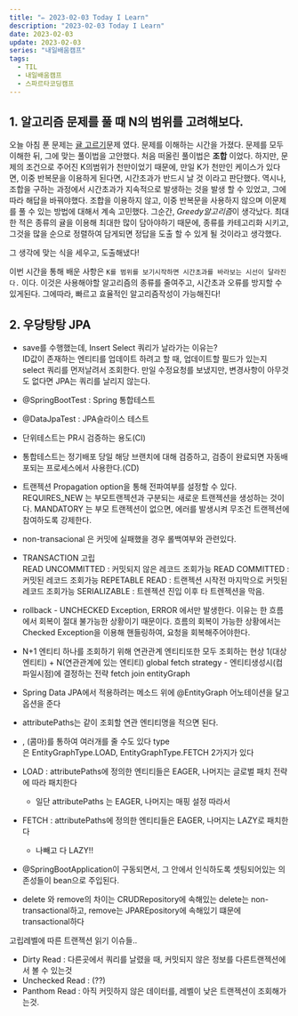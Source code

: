 ```yaml
---
title: "✏️ 2023-02-03 Today I Learn"
description: "2023-02-03 Today I Learn"
date: 2023-02-03
update: 2023-02-03
series: "내일배움캠프"
tags:
  - TIL
  - 내일배움캠프
  - 스파르타코딩캠프
---
```


## 1. 알고리즘 문제를 풀 때 N의 범위를 고려해보다.

오늘 아침 푼 문제는 [귤 고르기](https://school.programmers.co.kr/learn/courses/30/lessons/138476)문제 였다.
문제를 이해하는 시간을 가졌다. 문제를 모두 이해한 뒤, 그에 맞는 풀이법을 고안했다.
처음 떠올린 풀이법은 **조합** 이었다. 하지만, 문제의 조건으로 주어진 K의범위가 천만이었기 때문에, 만일 K가 천만인 케이스가 있다면, 이중 반복문을 이용하게 된다면, 시간초과가 반드시 날 것 이라고 판단했다.
역시나, 조합을 구하는 과정에서 시간초과가 지속적으로 발생하는 것을 발생 할 수 있었고, 그에따라 해답을 바꿔야했다.
조합을 이용하지 않고, 이중 반복문을 사용하지 않으며 이문제를 풀 수 있는 방법에 대해서 계속 고민했다. 그순간, *Greedy알고리즘*이 생각났다. 최대한 적은 종류의 귤을 이용해 최대한 많이 담아야하기 때문에, 종류를 카테고리화 시키고, 그것을 많을 순으로 정렬하여 담게되면 정답을 도출 할 수 있게 될 것이라고 생각했다.

그 생각에 맞는 식을 세우고, 도출해냈다!

이번 시간을 통해 배운 사항은 `K를 범위를 보기시작하면 시간초과를 바라보는 시선이 달라진다.` 이다. 이것은 사용해야할 알고리즘의 종류를 줄여주고, 시간초과 오류를 방지할 수 있게된다. 그에따라, 빠르고 효율적인 알고리즘작성이 가능해진다!

## 2. 우당탕탕 JPA

- save를 수행했는데, Insert Select 쿼리가 날라가는 이유는?  
  ID값이 존재하는 엔티티를 업데이트 하려고 할 때, 업데이트할 필드가 있는지 select 쿼리를 먼저날려서 조회한다. 만일 수정요청를 보냈지만, 변경사항이 아무것도 없다면 JPA는 쿼리를 날리지 않는다.

- @SpringBootTest : Spring 통합테스트
- @DataJpaTest : JPA슬라이스 테스트
- 단위테스트는 PR시 검증하는 용도(CI)
- 통합테스트는 정기배포 당일 해당 브랜치에 대해 검증하고, 검증이 완료되면 자동배포되는 프로세스에서 사용한다.(CD)

- 트랜젝션 Propagation option을 통해 전파여부를 설정할 수 있다.
  REQUIRES_NEW 는 부모트랜젝션과 구분되는 새로운 트랜젝션을 생성하는 것이다.
  MANDATORY 는 부모 트랜젝션이 없으면, 에러를 발생시켜 무조건 트랜젝션에 참여하도록 강제한다.

- non-transacional 은 커밋에 실패했을 경우 롤백여부와 관련있다.

- TRANSACTION 고립  
  READ UNCOMMITTED : 커밋되지 않은 레코드 조회가능
  READ COMMITTED : 커밋된 레코드 조회가능
  REPETABLE READ : 트랜젝션 시작전 마지막으로 커밋된 레코드 조회가능
  SERIALIZABLE : 트렌젝션 진입 이후 타 트렌젝션을 막음.

- rollback - UNCHECKED Exception, ERROR 에서만 발생한다.
  이유는 한 흐름에서 회복이 절대 불가능한 상황이기 때문이다.
  흐름의 회복이 가능한 상황에서는 Checked Exception을 이용해 핸들링하여, 요청을 회복해주어야한다.

- N+1 엔티티 하나를 조회하기 위해 연관관계 엔티티또한 모두 조회하는 현상
  1(대상엔티티) + N(연관관계에 있는 엔티티)
  global fetch strategy - 엔티티생성시(컴파일시점)에 결정하는 전략
  fetch join
  entityGraph

- Spring Data JPA에서 적용하려는 메소드 위에 @EntityGraph 어노테이션을 달고 옵션을 준다
- attributePaths는 같이 조회할 연관 엔티티명을 적으면 된다.
- , (콤마)를 통하여 여러개를 줄 수도 있다
  type은 EntityGraphType.LOAD, EntityGraphType.FETCH 2가지가 있다
- LOAD : attributePaths에 정의한 엔티티들은 EAGER, 나머지는 글로벌 패치 전략에 따라 패치한다
  - 일단 attributePaths 는 EAGER, 나머지는 매핑 설정 따라서
- FETCH : attributePaths에 정의한 엔티티들은 EAGER, 나머지는 LAZY로 패치한다

  - 나빼고 다 LAZY!!

- @SpringBootApplication이 구동되면서, 그 안에서 인식하도록 셋팅되어있는 의존성들이 bean으로 주입된다.

- delete 와 remove의 차이는 CRUDRepository에 속해있는 delete는 non-transactional하고, remove는 JPAREpository에 속해있기 떄문에 transactional하다

고립레벨에 따른 트랜젝션 읽기 이슈들..

- Dirty Read : 다른곳에서 쿼리를 날렸을 때, 커밋되지 않은 정보를 다른트랜젝션에서 볼 수 있는것
- Unchecked Read : (??)
- Panthom Read : 아직 커밋하지 않은 데이터를, 레벨이 낮은 트랜젝션이 조회해가는것.
